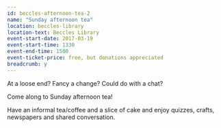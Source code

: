 ```yaml
---
id: beccles-afternoon-tea-2
name: "Sunday afternoon tea"
location: beccles-library
location-text: Beccles Library
event-start-date: 2017-03-19
event-start-time: 1330
event-end-time: 1500
event-ticket-price: free, but donations appreciated
breadcrumb: y
---
```


At a loose end? Fancy a change? Could do with a chat?

Come along to Sunday afternoon tea!

Have an informal tea/coffee and a slice of cake and enjoy quizzes, crafts, newspapers and shared conversation.
